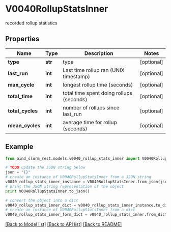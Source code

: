 # V0040RollupStatsInner

recorded rollup statistics

## Properties

Name | Type | Description | Notes
------------ | ------------- | ------------- | -------------
**type** | **str** | type | [optional] 
**last_run** | **int** | Last time rollup ran (UNIX timestamp) | [optional] 
**max_cycle** | **int** | longest rollup time (seconds) | [optional] 
**total_time** | **int** | total time spent doing rollups (seconds) | [optional] 
**total_cycles** | **int** | number of rollups since last_run | [optional] 
**mean_cycles** | **int** | average time for rollup (seconds) | [optional] 

## Example

```python
from aind_slurm_rest.models.v0040_rollup_stats_inner import V0040RollupStatsInner

# TODO update the JSON string below
json = "{}"
# create an instance of V0040RollupStatsInner from a JSON string
v0040_rollup_stats_inner_instance = V0040RollupStatsInner.from_json(json)
# print the JSON string representation of the object
print V0040RollupStatsInner.to_json()

# convert the object into a dict
v0040_rollup_stats_inner_dict = v0040_rollup_stats_inner_instance.to_dict()
# create an instance of V0040RollupStatsInner from a dict
v0040_rollup_stats_inner_form_dict = v0040_rollup_stats_inner.from_dict(v0040_rollup_stats_inner_dict)
```
[[Back to Model list]](../README.md#documentation-for-models) [[Back to API list]](../README.md#documentation-for-api-endpoints) [[Back to README]](../README.md)


